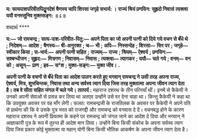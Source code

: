 **य: सत्यपाशपरिवीतपितुॢनदेशं** **षैणस्य चापि शिरसा जगृहे सभार्य: ।** **राज्यं श्रियं प्रणयिन: सुहृदो निवासं** **त्यक्त्वा ययौ वनमसूनिव मुक्तसङ्ग: ॥ ८॥** 

शब्दार्थ **** 

**य:—** **जो रामचन्द्र** **; सत्य-पाश-परिवीत-पितु:—** **अपने पिता का जो अपनी पत्नी को दिये गये वचन से बँधे थे** **; निदेशम्—** **आदेश** **;** **षैणस्य—** **षी-अनुरक्त** **; च—** **भी** **; अपि—** **निस्सन्देह** **; शिरसा—** **सिर पर** **; जगृहे—** **स्वीकार किया** **; स-भार्य:—** **अपनी पत्नी सहित** **;** **राज्यम्—** **राज्य** **; श्रियम्—** **ऐश्वर्य** **; प्रणयिन:—** **सश्बन्धीजन** **; सुहृद:—** **मित्रगण** **; निवासम्—** **निवास** **; त्यक्त्वा—** **त्यागकर** **; ययौ—** **चले** **गये** **; वनम्—** **वन को** **; असून्—** **प्राण** **; इव—** **स²श** **; मुक्त-सङ्ग:—** **मुक्त जीव।** **.** 

**अपनी पत्नी के वचनों से बँधे पिता का आदेश पालन करते हुए भगवान् रामचन्द्र ने उसी तरह** **अपना राज्य, ऐश्वर्य, मित्र, शुभचिन्तक, निवास तथा अन्य सर्वस्व त्याग दिया जिस तरह मुक्तात्मा** **अपना जीवन त्याग देता है। तब वे सीता सहित जंगल में चले गये।** **तात्पर्य :** महाराज दशरथ के तीन पत्नियाँ थीं। इनमें से कैकेयी ने उनको अपनी सेवाओं से प्रसन्न कर लिया था अतएव उन्होंने उसे वर देना चाहा था। किन्तु कैकेयी ने कहा था कि उपयुक्त अवसर पर वह माँग लेगी। फलत: रामचन्द्रजी के राजतिलक के अवसर पर कैकेयी ने अपने पति से प्रार्थना की कि वे उसके पुत्र भरत को राजगद्दी और रामचन्द्र को वनवास दे दें। वचनबद्ध होने के कारण महाराज दशरथ ने अपनी प्रियतमा के कहने पर रामचन्द्र को जंगल जाने का आदेश दे दिया और भगवान् ने आज्ञाकारी पुत्र के रूप में तुरन्त ही आदेश मान लिया। उन्होंने बिना किसी संकोच के अपना सर्वस्व त्याग दिया जिस प्रकार कोई मुक्तात्मा या महान् योगी बिना किसी भौतिक आकर्षण के अपना जीवन त्याग देता है।  